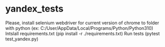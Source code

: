 # yandex_tests
Please, install selenium webdriver for current version of chrome to folder with python (ex: C:/User/AppData/Local/Programs/Python/Python310)
Intslall requirements.txt (pip install -r ./requirements.txt)
Run tests (pytest test_yandex.py)
